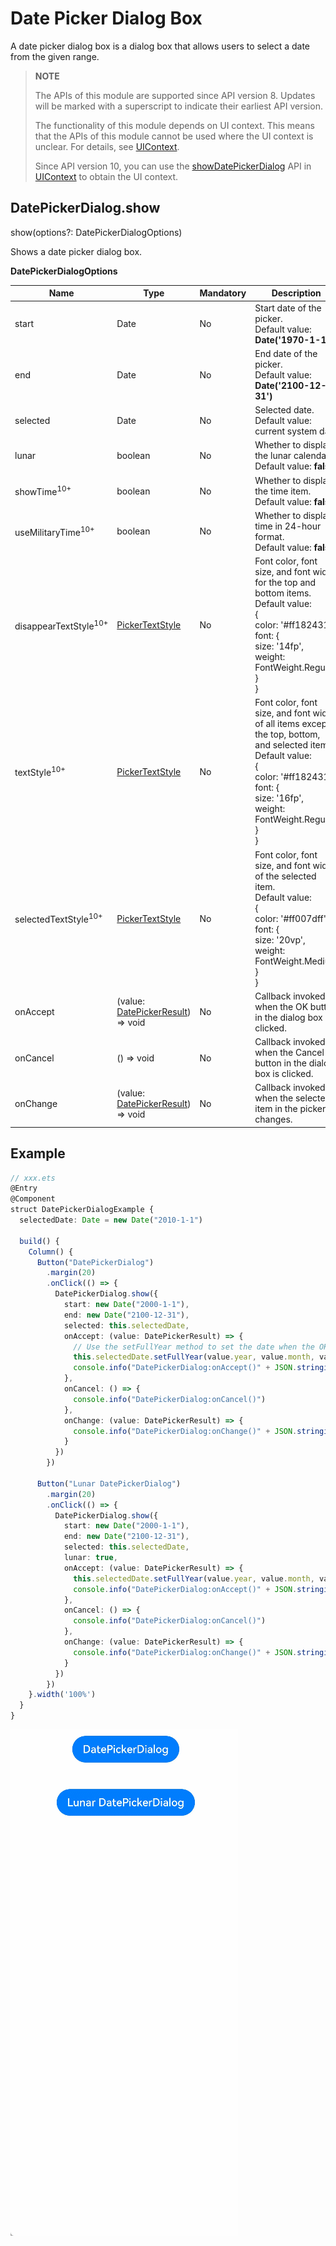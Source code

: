 # Date Picker Dialog Box

A date picker dialog box is a dialog box that allows users to select a date from the given range.

>  **NOTE**
>
> The APIs of this module are supported since API version 8. Updates will be marked with a superscript to indicate their earliest API version.
>
> The functionality of this module depends on UI context. This means that the APIs of this module cannot be used where the UI context is unclear. For details, see [UIContext](../apis/js-apis-arkui-UIContext.md#uicontext).
>
> Since API version 10, you can use the [showDatePickerDialog](../apis/js-apis-arkui-UIContext.md#showdatepickerdialog) API in [UIContext](../apis/js-apis-arkui-UIContext.md#uicontext) to obtain the UI context.

## DatePickerDialog.show

show(options?: DatePickerDialogOptions)

Shows a date picker dialog box.

**DatePickerDialogOptions**

| Name| Type| Mandatory| Description|
| -------- | -------- | -------- | -------- |
| start | Date | No| Start date of the picker.<br>Default value: **Date('1970-1-1')**|
| end | Date | No| End date of the picker.<br>Default value: **Date('2100-12-31')**|
| selected | Date | No| Selected date.<br>Default value: current system date|
| lunar | boolean | No| Whether to display the lunar calendar.<br>Default value: **false**|
| showTime<sup>10+</sup> | boolean | No| Whether to display the time item.<br>Default value: **false**|
| useMilitaryTime<sup>10+</sup> | boolean | No| Whether to display time in 24-hour format.<br>Default value: **false**|
| disappearTextStyle<sup>10+</sup> | [PickerTextStyle](ts-basic-components-datepicker.md#pickertextstyle10) | No| Font color, font size, and font width for the top and bottom items.<br>Default value:<br>{<br>color: '#ff182431',<br>font: {<br>size: '14fp', <br>weight: FontWeight.Regular<br>}<br>} |
| textStyle<sup>10+</sup> | [PickerTextStyle](ts-basic-components-datepicker.md#pickertextstyle10) | No| Font color, font size, and font width of all items except the top, bottom, and selected items.<br>Default value:<br>{<br>color: '#ff182431',<br>font: {<br>size: '16fp', <br>weight: FontWeight.Regular<br>}<br>} |
| selectedTextStyle<sup>10+</sup> | [PickerTextStyle](ts-basic-components-datepicker.md#pickertextstyle10) | No| Font color, font size, and font width of the selected item.<br>Default value:<br>{<br>color: '#ff007dff',<br>font: {<br>size: '20vp', <br>weight: FontWeight.Medium<br>}<br>} |
| onAccept | (value: [DatePickerResult](ts-basic-components-datepicker.md#DatePickerResult)) => void | No| Callback invoked when the OK button in the dialog box is clicked.|
| onCancel | () => void | No| Callback invoked when the Cancel button in the dialog box is clicked.|
| onChange | (value: [DatePickerResult](ts-basic-components-datepicker.md#DatePickerResult)) => void | No| Callback invoked when the selected item in the picker changes.|

## Example

```ts
// xxx.ets
@Entry
@Component
struct DatePickerDialogExample {
  selectedDate: Date = new Date("2010-1-1")

  build() {
    Column() {
      Button("DatePickerDialog")
        .margin(20)
        .onClick(() => {
          DatePickerDialog.show({
            start: new Date("2000-1-1"),
            end: new Date("2100-12-31"),
            selected: this.selectedDate,
            onAccept: (value: DatePickerResult) => {
              // Use the setFullYear method to set the date when the OK button is touched. In this way, when the date picker dialog box is displayed again, the selected date is the date last confirmed.
              this.selectedDate.setFullYear(value.year, value.month, value.day)
              console.info("DatePickerDialog:onAccept()" + JSON.stringify(value))
            },
            onCancel: () => {
              console.info("DatePickerDialog:onCancel()")
            },
            onChange: (value: DatePickerResult) => {
              console.info("DatePickerDialog:onChange()" + JSON.stringify(value))
            }
          })
        })

      Button("Lunar DatePickerDialog")
        .margin(20)
        .onClick(() => {
          DatePickerDialog.show({
            start: new Date("2000-1-1"),
            end: new Date("2100-12-31"),
            selected: this.selectedDate,
            lunar: true,
            onAccept: (value: DatePickerResult) => {
              this.selectedDate.setFullYear(value.year, value.month, value.day)
              console.info("DatePickerDialog:onAccept()" + JSON.stringify(value))
            },
            onCancel: () => {
              console.info("DatePickerDialog:onCancel()")
            },
            onChange: (value: DatePickerResult) => {
              console.info("DatePickerDialog:onChange()" + JSON.stringify(value))
            }
          })
        })
    }.width('100%')
  }
}
```

![DataPickerDialog](figures/DataPickerDialog.gif)
